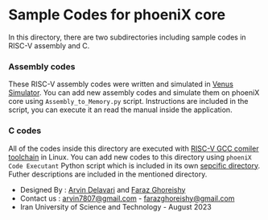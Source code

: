 Sample Codes for phoeniX core
====================================== 

In this directory, there are two subdirectories including sample codes in RISC-V assembly and C.

### Assembly codes
These RISC-V assembly codes were written and simulated in [Venus Simulator](https://marketplace.visualstudio.com/items?itemName=hm.riscv-venus). You can add new assembly codes and simulate them on phoeniX core using `Assembly_to_Memory.py` script. Instructions are included in the script, you can execute it an read the manual inside the application.

### C codes
All of the codes inside this directory are executed with [RISC-V GCC comiler toolchain](https://github.com/riscv-collab/riscv-gnu-toolchain) in Linux. You can add new codes to this directory using `phoeniX Code Executant` Python script which is included in its own [sepcific directory](https://github.com/ArvinDelavari/PHOENIX-CORE/tree/main/phoeniX_Code_Executant). Futher descriptions are included in the mentioned directory.

- Designed By : [Arvin Delavari](https://github.com/ArvinDelavari) and [Faraz Ghoreishy](https://github.com/FarazGhoreishy)
- Contact us : arvin7807@gmail.com - farazghoreishy@gmail.com
- Iran University of Science and Technology - August 2023